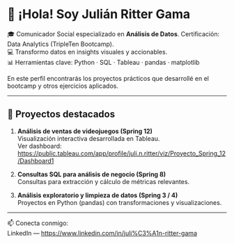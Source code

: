 # 👋 ¡Hola! Soy Julián Ritter Gama

🎓 Comunicador Social especializado en **Análisis de Datos**. Certificación: Data Analytics (TripleTen Bootcamp).  
💻 Transformo datos en insights visuales y accionables.  
📊 Herramientas clave: Python · SQL · Tableau · pandas · matplotlib

En este perfil encontrarás los proyectos prácticos que desarrollé en el bootcamp y otros ejercicios aplicados.

---

## 🚀 Proyectos destacados

1) **Análisis de ventas de videojuegos (Spring 12)**  
Visualización interactiva desarrollada en Tableau.  
Ver dashboard: https://public.tableau.com/app/profile/juli.n.ritter/viz/Proyecto_Spring_12/Dashboard1

2) **Consultas SQL para análisis de negocio (Spring 8)**  
Consultas para extracción y cálculo de métricas relevantes.

3) **Análisis exploratorio y limpieza de datos (Spring 3 / 4)**  
Proyectos en Python (pandas) con transformaciones y visualizaciones.

---

📫 Conecta conmigo:  
LinkedIn — https://www.linkedin.com/in/juli%C3%A1n-ritter-gama
